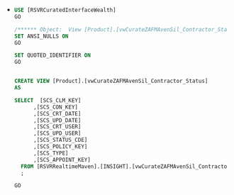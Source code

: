 - ```sql
  USE [RSVRCuratedInterfaceWealth]
  GO
  
  /****** Object:  View [Product].[vwCurateZAFMAvenSil_Contractor_Status]    Script Date: 2023/02/08 11:13:47 ******/
  SET ANSI_NULLS ON
  GO
  
  SET QUOTED_IDENTIFIER ON
  GO
  
  
  CREATE VIEW [Product].[vwCurateZAFMAvenSil_Contractor_Status]
  AS
  
  SELECT  [SCS_CLM_KEY]
        ,[SCS_CON_KEY]
        ,[SCS_CRT_DATE]
        ,[SCS_UPD_DATE]
        ,[SCS_CRT_USER]
        ,[SCS_UPD_USER]
        ,[SCS_STATUS_CDE]
        ,[SCS_POLICY_KEY]
        ,[SCS_TYPE]
        ,[SCS_APPOINT_KEY]
    FROM [RSVRRealtimeMaven].[INSIGHT].[vwCurateZAFMAvenSil_Contractor_StatusImpl] WITH (NOLOCK)
    ;
  
  GO
  
  
  ```